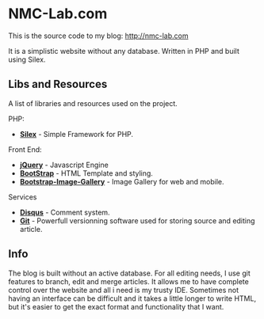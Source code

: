 NMC-Lab.com
===

This is the source code to my blog: http://nmc-lab.com

It is a simplistic website without any database. Written in PHP and built using Silex.

## Libs and Resources
A list of libraries and resources used on the project.

PHP:

* **[Silex](http://silex.sensiolabs.org/)** - Simple Framework for PHP.

Front End:

* **[jQuery](http://jquery.com/)** - Javascript Engine
* **[BootStrap](http://getbootstrap.com/)** - HTML Template and styling.
* **[Bootstrap-Image-Gallery](http://blueimp.github.io/Bootstrap-Image-Gallery/)** - Image Gallery for web and mobile.

Services

* **[Disqus](http://disqus.com/)** - Comment system.
* **[Git](http://git-scm.com/)** - Powerfull versionning software used for storing source and editing article. 

## Info
The blog is built without an active database. For all editing needs, I use git features to branch, edit and merge articles. It allows me to have complete control over the website and all i need is my trusty IDE. Sometimes not having an interface can be difficult and it takes a little longer to write HTML, but it's easier to get the exact format and functionality that I want.
